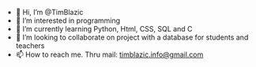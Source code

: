 - 👋 Hi, I’m @TimBlazic
- 👀 I’m interested in programming
- 🌱 I’m currently learning Python, Html, CSS, SQL and C
- 💞️ I’m looking to collaborate on project with a database for students and teachers
- 📫 How to reach me. Thru mail: timblazic.info@gmail.com

<!---
TimBlazic/TimBlazic is a ✨ special ✨ repository because its `README.md` (this file) appears on your GitHub profile.
You can click the Preview link to take a look at your changes.
--->
